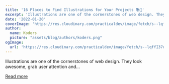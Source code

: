 ```yaml
---
title: '16 Places to Find Illustrations for Your Projects 📚🎨'
excerpt: 'Illustrations are one of the cornerstones of web design. They look awesome, grab user attention and...'
date: '2022-01-20'
coverImage: 'https://res.cloudinary.com/practicaldev/image/fetch/s--lqffI37u--/c_imagga_scale,f_auto,fl_progressive,h_420,q_auto,w_1000/https://dev-to-uploads.s3.amazonaws.com/uploads/articles/0fz5kf82z0lil743cnax.png'
author:
  name: Koders
  picture: "assets/blog/authors/koders.png"
ogImage:
  url: 'https://res.cloudinary.com/practicaldev/image/fetch/s--lqffI37u--/c_imagga_scale,f_auto,fl_progressive,h_420,q_auto,w_1000/https://dev-to-uploads.s3.amazonaws.com/uploads/articles/0fz5kf82z0lil743cnax.png'
---
```


Illustrations are one of the cornerstones of web design. They look awesome, grab user attention and...

[Read more](https://dev.to/madza/16-places-to-find-illustrations-for-your-projects-h5n)
